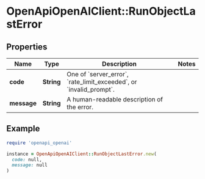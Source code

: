 # OpenApiOpenAIClient::RunObjectLastError

## Properties

| Name | Type | Description | Notes |
| ---- | ---- | ----------- | ----- |
| **code** | **String** | One of &#x60;server_error&#x60;, &#x60;rate_limit_exceeded&#x60;, or &#x60;invalid_prompt&#x60;. |  |
| **message** | **String** | A human-readable description of the error. |  |

## Example

```ruby
require 'openapi_openai'

instance = OpenApiOpenAIClient::RunObjectLastError.new(
  code: null,
  message: null
)
```

